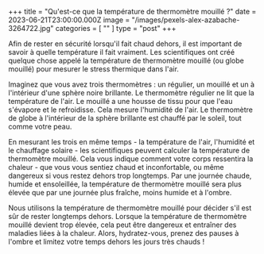 +++
title = "Qu'est-ce que la température de thermomètre mouillé ?"
date = 2023-06-21T23:00:00.000Z
image = "/images/pexels-alex-azabache-3264722.jpg"
categories = [ "" ]
type = "post"
+++

Afin de rester en sécurité lorsqu'il fait chaud dehors, il est important de savoir à quelle température il fait vraiment. Les scientifiques ont créé quelque chose appelé la température de thermomètre mouillé (ou globe mouillé) pour mesurer le stress thermique dans l'air.

Imaginez que vous avez trois thermomètres : un régulier, un mouillé et un à l'intérieur d'une sphère noire brillante. Le thermomètre régulier ne lit que la température de l'air. Le mouillé a une housse de tissu pour que l'eau s'évapore et le refroidisse. Cela mesure l'humidité de l'air. Le thermomètre de globe à l'intérieur de la sphère brillante est chauffé par le soleil, tout comme votre peau.

En mesurant les trois en même temps - la température de l'air, l'humidité et le chauffage solaire - les scientifiques peuvent calculer la température de thermomètre mouillé. Cela vous indique comment votre corps ressentira la chaleur - que vous vous sentiez chaud et inconfortable, ou même dangereux si vous restez dehors trop longtemps. Par une journée chaude, humide et ensoleillée, la température de thermomètre mouillé sera plus élevée que par une journée plus fraîche, moins humide et à l'ombre.

Nous utilisons la température de thermomètre mouillé pour décider s'il est sûr de rester longtemps dehors. Lorsque la température de thermomètre mouillé devient trop élevée, cela peut être dangereux et entraîner des maladies liées à la chaleur. Alors, hydratez-vous, prenez des pauses à l'ombre et limitez votre temps dehors les jours très chauds !
